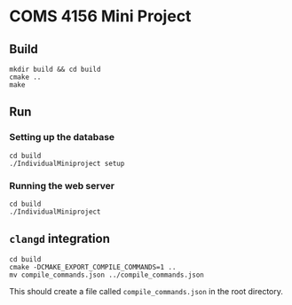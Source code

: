 # COMS 4156 Mini Project

## Build

```
mkdir build && cd build
cmake ..
make
```

## Run

### Setting up the database

```
cd build
./IndividualMiniproject setup
```

### Running the web server

```
cd build
./IndividualMiniproject
```

## `clangd` integration

```
cd build
cmake -DCMAKE_EXPORT_COMPILE_COMMANDS=1 ..
mv compile_commands.json ../compile_commands.json
```

This should create a file called `compile_commands.json` in the root directory.
